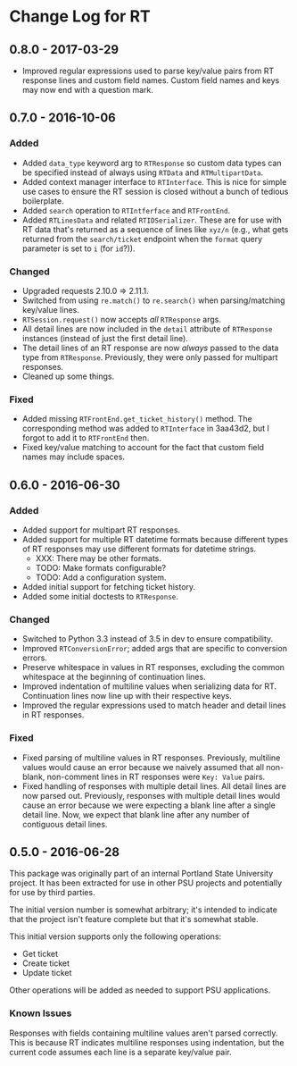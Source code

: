 # Change Log for RT

## 0.8.0 - 2017-03-29

- Improved regular expressions used to parse key/value pairs from RT
  response lines and custom field names. Custom field names and keys may
  now end with a question mark.

## 0.7.0 - 2016-10-06

### Added

- Added `data_type` keyword arg to `RTResponse` so custom data types can
  be specified instead of always using `RTData` and `RTMultipartData`.
- Added context manager interface to `RTInterface`. This is nice for
  simple use cases to ensure the RT session is closed without a bunch of
  tedious boilerplate.
- Added `search` operation to `RTIntferface` and `RTFrontEnd`.
- Added `RTLinesData` and related `RTIDSerializer`. These are for use
  with RT data that's returned as a sequence of lines like `xyz/n`
  (e.g., what gets returned from the `search/ticket` endpoint when the
  `format` query parameter is set to `i` (for `id`?)).

### Changed

- Upgraded requests 2.10.0 => 2.11.1.
- Switched from using `re.match()` to `re.search()` when
  parsing/matching key/value lines.
- `RTSession.request()` now accepts *all* `RTResponse` args.
- All detail lines are now included in the `detail` attribute of
  `RTResponse` instances (instead of just the first detail line).
- The detail lines of an RT response are now *always* passed to the data
  type from `RTResponse`. Previously, they were only passed for
  multipart responses.
- Cleaned up some things.

### Fixed

- Added missing `RTFrontEnd.get_ticket_history()` method. The
  corresponding method was added to `RTInterface` in 3aa43d2, but I
  forgot to add it to `RTFrontEnd` then.
- Fixed key/value matching to account for the fact that custom field
  names may include spaces.


## 0.6.0 - 2016-06-30

### Added

- Added support for multipart RT responses.
- Added support for multiple RT datetime formats because different types
  of RT responses may use different formats for datetime strings.
  - XXX: There may be other formats.
  - TODO: Make formats configurable?
  - TODO: Add a configuration system.
- Added initial support for fetching ticket history.
- Added some initial doctests to `RTResponse`.

### Changed

- Switched to Python 3.3 instead of 3.5 in dev to ensure compatibility.
- Improved `RTConversionError`; added args that are specific to
  conversion errors.
- Preserve whitespace in values in RT responses, excluding the common
  whitespace at the beginning of continuation lines.
- Improved indentation of multiline values when serializing data for RT.
  Continuation lines now line up with their respective keys.
- Improved the regular expressions used to match header and detail lines
  in RT responses.

### Fixed

- Fixed parsing of multiline values in RT responses. Previously,
  multiline values would cause an error because we naively assumed that
  all non-blank, non-comment lines in RT responses were `Key: Value`
  pairs.
- Fixed handling of responses with multiple detail lines. All detail
  lines are now parsed out. Previously, responses with multiple detail
  lines would cause an error because we were expecting a blank line
  after a single detail line. Now, we expect that blank line after any
  number of contiguous detail lines.


## 0.5.0 - 2016-06-28

This package was originally part of an internal Portland State
University project. It has been extracted for use in other PSU projects
and potentially for use by third parties.

The initial version number is somewhat arbitrary; it's intended to
indicate that the project isn't feature complete but that it's somewhat
stable.

This initial version supports only the following operations:

- Get ticket
- Create ticket
- Update ticket

Other operations will be added as needed to support PSU applications.

### Known Issues

Responses with fields containing multiline values aren't parsed
correctly. This is because RT indicates multiline responses using
indentation, but the current code assumes each line is a separate
key/value pair.
